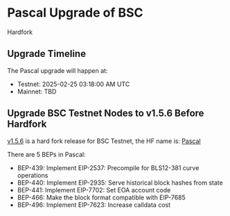 # Pascal Upgrade of BSC

<div class="doc-announce-info">
    <span class="version-tag">Hardfork</span>
</div>

## Upgrade Timeline
The Pascal upgrade will happen at:

- Testnet:  2025-02-25 03:18:00 AM UTC
- Mainnet:  TBD

## Upgrade BSC Testnet Nodes to v1.5.6 Before Hardfork
[v1.5.6](https://github.com/bnb-chain/bsc/releases/tag/v1.5.6) is a hard fork release for BSC Testnet, the HF name is: [Pascal](https://forum.bnbchain.org/t/bnb-chain-upgrades-testnet/934#p-1416-h-1pascal-2)

There are 5 BEPs in Pascal:

- BEP-439: Implement EIP-2537: Precompile for BLS12-381 curve operations
- BEP-440: Implement EIP-2935: Serve historical block hashes from state
- BEP-441: Implement EIP-7702: Set EOA account code
- BEP-466: Make the block format compatible with EIP-7685
- BEP-496: Implement EIP-7623: Increase calldata cost